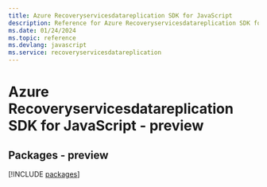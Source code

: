 ```yaml
---
title: Azure Recoveryservicesdatareplication SDK for JavaScript
description: Reference for Azure Recoveryservicesdatareplication SDK for JavaScript
ms.date: 01/24/2024
ms.topic: reference
ms.devlang: javascript
ms.service: recoveryservicesdatareplication
---
```

# Azure Recoveryservicesdatareplication SDK for JavaScript - preview
## Packages - preview
[!INCLUDE [packages](recoveryservicesdatareplication-index.md)]